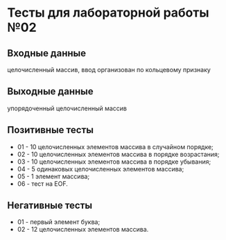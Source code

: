 # Тесты для лабораторной работы №02

## Входные данные
целочисленный массив, ввод организован по кольцевому признаку

## Выходные данные
упорядоченный целочисленный массив

## Позитивные тесты
 - 01 - 10 целочисленных элементов массива в случайном порядке;
 - 02 - 10 целочисленных элементов массива в порядке возрастания;
 - 03 - 10 целочисленных элементов массива в порядке убывания;
 - 04 - 5 одинаковых целочисленных элементов массива;
 - 05 - 1 элемент массива;
 - 06 - тест на EOF.

## Негативные тесты
- 01 - первый элемент буква;
- 02 - 12 целочисленных элементов массива. 